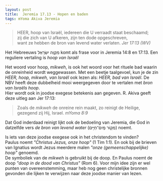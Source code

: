 ```yaml
---
layout: post
title:  Jeremia 17.13 - Hopen en baden
tags: mYoma Akiva Jeremia
---
```


> HEER, hoop van Israël, iedereen die U verraadt staat beschaamd;  
> zij die zich van U afkeren, zijn ten dode opgeschreven,  
> want ze hebben de bron van levend water verlaten.
> <cite>Jer 17:13 (WV)</cite> 

Het Hebreeuws מִקְוֵה יִשְׂרָאֵל komt als frase voor in Jeremia 14:8 en 17:13. Een reguliere vertaling is *hoop van Israël*

Het woord voor hoop, *mikweh*, is ook het woord voor het rituele bad waarin de onreinheid wordt weggewassen. Met een beetje taalgevoel, kun je de zin *HEER, hoop, mikweh, van Israël* ook lezen als: *HEER, bad van Israël*. 
De NBV heeft deze dubbelheid mooi weergegeven door te vertalen met *bron van Israëls hoop*.  
Hier wordt ook in joodse exegese betekenis aan gegeven. R. Akiva geeft deze uitleg aan Jer 17:13: 

> Zoals de *mikweh* de onreine rein maakt, zo reinigt de Heilige, gezegend zij Hij, Israel.
> <cite>mYoma 8:9</cite>

Dat God inderdaad reinigt lijkt ook de bedoeling van Jeremia, die God in datzelfde vers *de bron van levend water* (מְק֥וֹר מַֽיִם־חַיִּ֖ים) noemt.

Is iets van deze joodse exegese ook in het christendom te vinden?  
Paulus noemt *"Christus Jezus, onze hoop"* (1 Tim 1:1). En ook bij de brieven van Ignatius wordt Jezus meerdere malen *"onze (gemeenschappelijke) hoop"* genoemd.  
De symboliek van de *mikweh* is gebruikt bij de doop. En Paulus noemt de doop *"doop in de dood van Christus"* (Rom 6). Voor mijn idee zijn er wel punten van overeenstemming, maar heb nog geen christelijke bronnen gevonden die lijken te verwijzen naar deze joodse manier van lezen.

<!-- loutron, wasplaats, lxx allen hooglied 2x en sirach -->